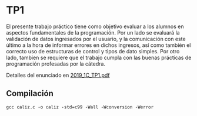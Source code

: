 # TP1

El presente trabajo práctico tiene como objetivo evaluar a los alumnos en aspectos
fundamentales de la programación.
Por un lado se evaluará la validación de datos ingresados por el usuario, y la
comunicación con este último a la hora de informar errores en dichos ingresos, así
como también el correcto uso de estructuras de control y tipos de dato simples.
Por otro lado, tambien se requiere que el trabajo cumpla con las buenas prácticas de
programación profesadas por la cátedra.

Detalles del enunciado en [2019_1C_TP1.pdf](https://github.com/brunograssano/Algoritmos-1-fiuba/blob/master/TP1/2019_1C_TP1.pdf)

## Compilación
```
gcc caliz.c -o caliz -std=c99 -Wall -Wconversion -Werror
```
